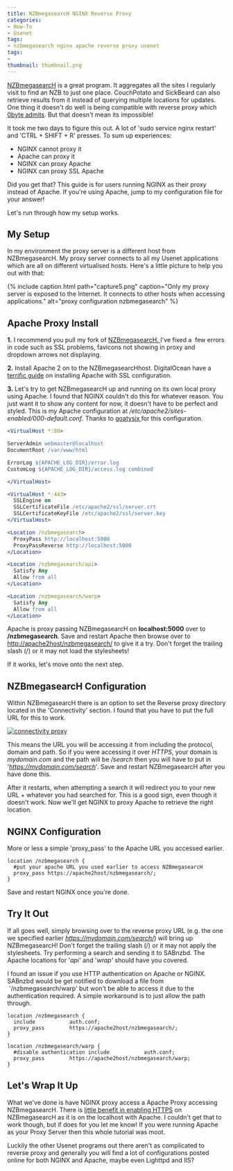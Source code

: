```yaml
---
title: NZBmegasearcH NGINX Reverse Proxy
categories:
- How-To
- Usenet
tags:
- nzbmegasearch nginx apache reverse proxy usenet
tags:
- 
thumbnail: thumbnail.png
---
```


[NZBmegasearcH](http://pillone.github.io/usntssearch/) is a great program. It aggregates all the sites I regularly visit to find an NZB to just one place. CouchPotato and SickBeard can also retrieve results from it instead of querying multiple locations for updates. One thing it doesn't do well is being compatible with reverse proxy which [0byte admits](https://github.com/pillone/usntssearch/issues/91#issuecomment-27147551). But that doesn't mean its impossible!

<!-- more -->

It took me two days to figure this out. A lot of 'sudo service nginx restart' and 'CTRL + SHIFT + R' presses. To sum up experiences:

  * NGINX cannot proxy it
  * Apache can proxy it
  * NGINX can proxy Apache
  * NGINX can proxy SSL Apache

Did you get that? This guide is for users running NGINX as their proxy instead of Apache. If you're using Apache, jump to my configuration file for your answer!

Let's run through how my setup works.

## My Setup

In my environment the proxy server is a different host from NZBmegasearcH. My proxy server connects to all my Usenet applications which are all on different virtualised hosts. Here's a little picture to help you out with that:

{% include caption.html path="capture5.png" caption="Only my proxy server is exposed to the Internet. It connects to other hosts when accessing applications." alt="proxy configuration nzbmegasearch" %}

## Apache Proxy Install

**1.** I recommend you pull my fork of [NZBmegasearcH. ](https://github.com/calvinbui/usntssearch)I've fixed a  few errors in code such as SSL problems, favicons not showing in proxy and dropdown arrows not displaying.

**2.** Install Apache 2 on to the NZBmegasearcHhost. DigitalOcean have a [terrific guide](https://www.digitalocean.com/community/tutorials/how-to-set-up-apache-with-a-free-signed-ssl-certificate-on-a-vps) on installing Apache with SSL configuration.

**3.** Let's try to get NZBmegasearcH up and running on its own local proxy using Apache. I found that NGINX couldn't do this for whatever reason. You just want it to show any content for now, it doesn't have to be perfect and styled. This is my Apache configuration at _/etc/apache2/sites-enabled/000-default.conf_. Thanks to [goatysix ](http://www.reddit.com/r/usenet/comments/2cz2tk/nzbmegasearch_reverse_proxy/)for this configuration.

```apache
<VirtualHost *:80>

ServerAdmin webmaster@localhost
DocumentRoot /var/www/html

ErrorLog ${APACHE_LOG_DIR}/error.log
CustomLog ${APACHE_LOG_DIR}/access.log combined

</VirtualHost>

<VirtualHost *:443>
  SSLEngine on
  SSLCertificateFile /etc/apache2/ssl/server.crt
  SSLCertificateKeyFile /etc/apache2/ssl/server.key
</VirtualHost>

<Location /nzbmegasearch>
  ProxyPass http://localhost:5000
  ProxyPassReverse http://localhost:5000
</Location>

<Location /nzbmegasearch/api>
  Satisfy Any
  Allow from all
</Location>

<Location /nzbmegasearch/warp>
  Satisfy Any
  Allow from all
</Location>
```

Apache is proxy passing NZBmegasearcH on **localhost:5000** over to **/nzbmegasearch**. Save and restart Apache then browse over to [http://apache2host/nzbmegasearch/](http://apache2host/nzbmegasearch/) to give it a try. Don't forget the trailing slash (/) or it may not load the stylesheets!

If it works, let's move onto the next step.

## NZBmegasearcH Configuration

Within NZBmegasearcH there is an option to set the Reverse proxy directory located in the 'Connectivity' section. I found that you have to put the full URL for this to work.

[![connectivity proxy]({{page.images}}capture6.png)]({{page.images}}capture6.png)

This means the URL you will be accessing it from including the protocol, domain and path. So if you were accessing it over _HTTPS_, your domain is _mydomain.com_ and the path will be _/search_ then you will have to put in '_https://mydomain.com/search_'. Save and restart NZBmegasearcH after you have done this.

After it restarts, when attempting a search it will redirect you to your new URL + whatever you had searched for. This is a good sign, even though it doesn't work. Now we'll get NGINX to proxy Apache to retrieve the right location.

## NGINX Configuration

More or less a simple 'proxy_pass' to the Apache URL you accessed earlier.

```nginx    
location /nzbmegasearch {
  #put your apache URL you used earlier to access NZBmegasearcH
  proxy_pass https://apache2host/nzbmegasearch/;
}
```

Save and restart NGINX once you're done.

## Try It Out

If all goes well, simply browsing over to the reverse proxy URL (e.g. the one we specified earlier _https://mydomain.com/search/_) will bring up NZBmegasearcH! Don't forget the trailing slash (/) or it may not apply the stylesheets. Try performing a search and sending it to SABnzbd. The Apache locations for '_api'_ and '_wrap'_ should have you covered.

I found an issue if you use HTTP authentication on Apache or NGINX. SABnzbd would be get notified to download a file from  '/nzbmegasearch/warp' but won't be able to access it due to the authentication required. A simple workaround is to just allow the path through.

```nginx
location /nzbmegasearch {
  include           auth.conf;
  proxy_pass        https://apache2host/nzbmegasearch/;
}

location /nzbmegasearch/warp {
  #disable authentication include           auth.conf;
  proxy_pass        https://apache2host/nzbmegasearch/warp;
}
```

## Let's Wrap It Up

What we've done is have NGINX proxy access a Apache Proxy accessing NZBmegasearcH. There is [little benefit in enabling HTTPS](http://security.stackexchange.com/questions/48892/is-there-a-benefit-to-having-ssl-connections-on-localhost) on NZBmegasearcH as it is on the localhost with Apache. I couldn't get that to work though, but if does for you let me know! If you were running Apache as your Proxy Server then this whole tutorial was moot.

Luckily the other Usenet programs out there aren't as complicated to reverse proxy and generally you will find a lot of configurations posted online for both NGINX and Apache, maybe even Lighttpd and IIS?
